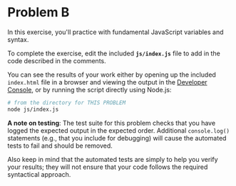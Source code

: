 # Problem B

In this exercise, you'll practice with fundamental JavaScript variables and syntax.

To complete the exercise, edit the included **`js/index.js`** file to add in the code described in the comments.

You can see the results of your work either by opening up the included `index.html` file in a browser and viewing the output in the [Developer Console](https://developers.google.com/web/tools/chrome-devtools/console/), or by running the script directly using Node.js:

```bash
# from the directory for THIS PROBLEM
node js/index.js
```

**A note on testing**: The test suite for this problem checks that you have logged the expected output in the expected order. Additional `console.log()` statements (e.g., that you include for debugging) will cause the automated tests to fail and should be removed.

Also keep in mind that the automated tests are simply to help you verify your results; they will not ensure that your code follows the required syntactical approach.
